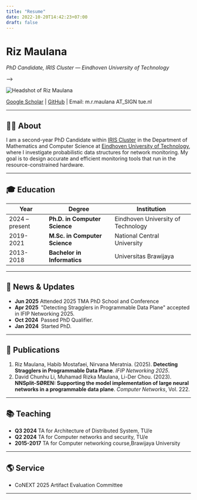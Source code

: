 ```yaml
---
title: "Resume"
date: 2022-10-20T14:42:23+07:00
draft: false
---
```


<!-- =========================  HERO ========================= -->
# **Riz Maulana**  
*PhD Candidate, IRIS Cluster — Eindhoven University of Technology*  

<!-- <!-- One-line elevator pitch (~20 words) --> -->
<!-- > PhD Candidate working on accurate and efficient network monitoring -->

<!-- Optional headshot -->
![Headshot of Riz Maulana](/img/profiel.webp "Riz Maulana")

<!-- Quick links -->
<!-- [CV](assets/CV_Firstname_Lastname.pdf) |  -->
[Google Scholar](https://scholar.google.com/citations?user=nrkepj8AAAAJ) | [GitHub](https://github.com/ulmalana) | Email: m.r.maulana AT_SIGN tue.nl

---

## 🧑‍💻 About
I am a second-year PhD Candidate within [IRIS Cluster](https://iris.win.tue.nl) in the Department of Mathematics and Computer Science at [Eindhoven University of Technology](https://tue.nl), where I investigate probabilistic data structures for network monitoring. My goal is to design accurate and efficient monitoring tools that run in the resource-constrained hardware.

---

## 🎓 Education
| Year | Degree | Institution |
|------|--------|-------------|
| 2024 – present | **Ph.D. in Computer Science** | Eindhoven University of Technology |
| 2019-2021 | **M.Sc. in Computer Science** | National Central University |
| 2013-2018 | **Bachelor in Informatics** | Universitas Brawijaya |

---

## 📰 News & Updates
* **Jun 2025** Attended 2025 TMA PhD School and Conference
* **Apr 2025** "Detecting Stragglers in Programmable Data Plane" accepted in IFIP Networking 2025.  
* **Oct 2024** Passed PhD Qualifier.  
* **Jan 2024** Started PhD.  
---

## 📑 Publications
1. Riz Maulana, Habib Mostafaei, Nirvana Meratnia. (2025). **Detecting Stragglers in Programmable Data Plane**. *IFIP Networking 2025*.
2. David Chunhu Li, Muhamad Rizka Maulana, Li-Der Chou. (2023). **NNSplit-SØREN: Supporting the model implementation of large neural networks in a programmable data plane**. *Computer Networks*, Vol. 222.
---

<!-- ## 🔬 Research Projects -->
<!-- | Project | One-sentence scope | Links | -->
<!-- |---------|-------------------|-------| -->
<!-- | **BotWatch** (2024 – ) | Real-time detection of automated agents on social media. | [GitHub] | -->
<!-- | **GraphSim** (2023) | Simulating information cascades with graph neural nets. | [Paper] | -->
<!---->
<!-- --- -->

## 📚 Teaching
* **Q3 2024** TA for Architecture of Distributed System, TU/e 
* **Q2 2024** TA for Computer networks and security, TU/e
* **2015-2017** TA for Computer networking course,Brawijaya University

---

<!-- ## 🏆 Awards & Honors -->
<!-- * 2024 Facebook PhD Fellowship (2 % acceptance rate)   -->
<!-- * 2023 Best Poster, *ICWSM* Doctoral Consortium   -->
<!-- * 2022 Dean’s Graduate Scholarship   -->
<!---->
<!-- --- -->

## 🌎 Service
* CoNEXT 2025 Artifact Evaluation Committee

---

<!-- ## 🛠️ Skills -->
<!-- Python, PyTorch, NetworkX, LATEX, Docker, AWS, Hugging Face, … -->
<!---->
<!-- --- -->

<!-- ## 📬 Contact -->
<!-- |  |  | -->
<!-- |--|--| -->
<!-- | **Email** | firstname.lastname@uni-y.edu | -->
<!-- | **Office** | Room 123, CS Building, University of Y | -->
<!-- | **Office Hours** | Fridays 14:00–16:00 (book via Calendly) | -->

<!-- <footer align="center">© 2025 Firstname Lastname — Built with Jekyll & GitHub Pages</footer> -->



